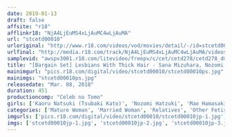 ```yaml
---
date: 2019-01-13
draft: false
affsite: "r18"
afflinkr18: "NjA4LjEuMS4xLjAuMC4wLjAuMA"
url: "stcetd00010"
urloriginal: "http://www.r18.com/videos/vod/movies/detail/-/id=stcetd00010"
urlfinal: "http://media.r18.com/track/NjA4LjEuMS4xLjAuMC4wLjAuMA/videos/vod/movies/detail/-/id=stcetd00010"
samplevid: "awspv3001.r18.com/litevideo/freepv/c/cet/cetd278/cetd278_dmb_w.mp4"
title: "[Bargain Set] Lesbians With Thick Hair - Sana Mizuhara, Nozomi Hatsuki, Shiho Egami Tsubaki Kato Mao Hamasaki Rie Takeuchi"
mainimgurl: "pics.r18.com/digital/video/stcetd00010/stcetd00010ps.jpg"
mainimgs: "stcetd00010ps.jpg"
releasedate: "Mar. 08, 2018"
duration: 451
productioncomp: "Celeb no Tomo"
girls: ['Kaoru Natsuki (Tsubaki Kato)', 'Nozomi Hatzuki', 'Mao Hamasaki', 'Sana Mizuhara', 'Shiho Egami', 'Rie Takeuchi']
categories: ['Mature Woman', 'Married Woman', 'Relatives', 'Other Fetishes', 'Lesbian', 'Hi-Def', 'Set Items']
imgurls: ['pics.r18.com/digital/video/stcetd00010/stcetd00010jp-1.jpg', 'pics.r18.com/digital/video/stcetd00010/stcetd00010jp-2.jpg', 'pics.r18.com/digital/video/stcetd00010/stcetd00010jp-3.jpg', 'pics.r18.com/digital/video/stcetd00010/stcetd00010jp-4.jpg', 'pics.r18.com/digital/video/stcetd00010/stcetd00010jp-5.jpg', 'pics.r18.com/digital/video/stcetd00010/stcetd00010jp-6.jpg', 'pics.r18.com/digital/video/stcetd00010/stcetd00010jp-7.jpg', 'pics.r18.com/digital/video/stcetd00010/stcetd00010jp-8.jpg', 'pics.r18.com/digital/video/stcetd00010/stcetd00010jp-9.jpg', 'pics.r18.com/digital/video/stcetd00010/stcetd00010jp-10.jpg', 'pics.r18.com/digital/video/stcetd00010/stcetd00010jp-11.jpg', 'pics.r18.com/digital/video/stcetd00010/stcetd00010jp-12.jpg', 'pics.r18.com/digital/video/stcetd00010/stcetd00010jp-13.jpg', 'pics.r18.com/digital/video/stcetd00010/stcetd00010jp-14.jpg', 'pics.r18.com/digital/video/stcetd00010/stcetd00010jp-15.jpg', 'pics.r18.com/digital/video/stcetd00010/stcetd00010jp-16.jpg', 'pics.r18.com/digital/video/stcetd00010/stcetd00010jp-17.jpg', 'pics.r18.com/digital/video/stcetd00010/stcetd00010jp-18.jpg', 'pics.r18.com/digital/video/stcetd00010/stcetd00010jp-19.jpg', 'pics.r18.com/digital/video/stcetd00010/stcetd00010jp-20.jpg']
imgs: ['stcetd00010jp-1.jpg', 'stcetd00010jp-2.jpg', 'stcetd00010jp-3.jpg', 'stcetd00010jp-4.jpg', 'stcetd00010jp-5.jpg', 'stcetd00010jp-6.jpg', 'stcetd00010jp-7.jpg', 'stcetd00010jp-8.jpg', 'stcetd00010jp-9.jpg', 'stcetd00010jp-10.jpg', 'stcetd00010jp-11.jpg', 'stcetd00010jp-12.jpg', 'stcetd00010jp-13.jpg', 'stcetd00010jp-14.jpg', 'stcetd00010jp-15.jpg', 'stcetd00010jp-16.jpg', 'stcetd00010jp-17.jpg', 'stcetd00010jp-18.jpg', 'stcetd00010jp-19.jpg', 'stcetd00010jp-20.jpg']
---
```

